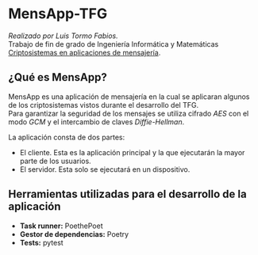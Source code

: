 # MensApp-TFG
*Realizado por Luis Tormo Fabios.*   
Trabajo de fin de grado de Ingeniería Informática y Matemáticas [Criptosistemas en aplicaciones de mensajería](https://github.com/luistf24/TFG).    

## ¿Qué es MensApp?
MensApp es una aplicación de mensajería en la cual se aplicaran algunos de los criptosistemas vistos durante el desarrollo del TFG.   
Para garantizar la seguridad de los mensajes se utiliza cifrado *AES* con el modo *GCM* y el intercambio de claves *Diffie-Hellman*.      

La aplicación consta de dos partes:    
- El cliente. Esta es la aplicación principal y la que ejecutarán la mayor parte de los usuarios.         
- El servidor. Esta solo se ejecutará en un dispositivo.    

## Herramientas utilizadas para el desarrollo de la aplicación
- **Task runner:** PoethePoet    
- **Gestor de dependencias:** Poetry     
- **Tests:** pytest    

